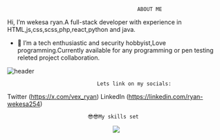                                               ABOUT ME                                         
  
  

Hi, I’m wekesa ryan.A full-stack developer with experience in HTML,js,css,scss,php,react,python and java.
- 👀 I’m a tech  enthusiastic  and security hobbyist,Love programming.Currently available for any programming or pen testing releted project collaboration.
  


![header](https://github.com/wekesaryan/wekesaryan/assets/113826742/4784760a-f1d6-4d3e-8b24-8b8f30e2ead9)


                                 Lets link on my socials:
Twitter (https://x.com/vex_ryan)    LinkedIn (https://linkedin.com/ryan-wekesa254)                                 
                                        
  
  

                    
  

                              😎😎My skills set                                                                                                                                                                                                        
<p align="center">
  <a href="https://skillicons.dev">
    <img src="https://skillicons.dev/icons?i=git,html,css,js,python,java,kubernetes,docker,c,figma" />
  </a>
</p>                    
  
